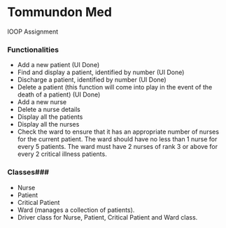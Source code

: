 # Tommundon Med #

IOOP Assignment

### Functionalities ###

*	Add a new patient (UI Done)
*	Find and display a patient, identified by number (UI Done)
*	Discharge a patient, identified by number (UI Done)
*	Delete a patient (this function will come into play in the event of the death of a patient) (UI Done)
*	Add a new nurse 
*	Delete a nurse details
*	Display all the patients
*	Display all the nurses
*	Check the ward to ensure that it has an appropriate number of nurses for the current patient. The ward should have no less than 1 nurse for every 5 patients. The ward must have 2 nurses of rank 3 or above for every 2 critical illness patients.


### Classes###

*	Nurse 			
*	Patient			
*	Critical Patient	            
*	Ward (manages a collection of patients).
*	Driver class for Nurse, Patient, Critical Patient and Ward class.	